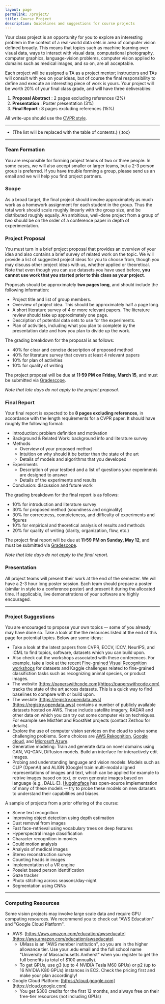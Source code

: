 ```yaml
---
layout: page
permalink: /project/
title: Course Project
description: Guidelines and suggestions for course projects
---
```


Your class project is an opportunity for you to explore an interesting
problem in the context of a real-world data sets in area of computer vision defined 
broadly. This means that topics such as machine learning over visual
data, ways to interact with visual data,
computational photography, computer graphics, language-vision
problems, computer vision applied to domains such as medical images,
and so on, are all acceptable. 

Each project will be assigned a TA as a project mentor;
instructors and TAs will consult with you on your ideas, but of course
the final responsibility to define and execute an interesting piece of
work is yours. Your project will be worth 20% of your final class
grade, and will have three deliverables:


1. **Proposal Abstract** : 2 pages excluding references (2%)
2. **Presentation** : Poster presentation (3%)
3. **Final Report** : 8 pages excluding references (15%)

All write-ups should use the [CVPR style](https://github.com/cvpr-org/author-kit/archive/refs/tags/CVPR2024-v2.zip).


***

* (The list will be replaced with the table of contents.)
{:toc}

***

### Team Formation

You are responsible for forming project teams of two or three people.
In some cases, we will also accept smaller or larger teams, but a 2-3 person group is preferred.
If you have trouble forming a group, please send us an email and we
will help you find project partners.

### Scope

As a broad target, the final project should involve approximately as
much work as a homework assignment for each student in the
group. Thus the total work should scale roughly linearly with the
group size, and be distributed roughly equally. An ambitious,
well-done project from a group of two should be
on the order of a conference paper in depth of experimentation. 


### Project Proposal

You must turn in a brief project proposal that provides an overview of your idea and also contains a brief survey of related work on the topic.
We will provide a list of suggested project ideas for you to choose from, though you may discuss other project ideas with us, whether applied or theoretical.
Note that even though you can use datasets you have used before, **you
cannot use work that you started prior to this class as your
project**.

Proposals should be approximately **two pages long**, and should include the following information:

- Project title and list of group members.
- Overview of project idea. This should be approximately half a page long.
- A short literature survey of 4 or more relevant papers. The literature review should take up approximately one page.
- Description of potential data sets to use for the experiments.
- Plan of activities, including what you plan to complete by the
  presentation date and how you plan to divide up the work.

The grading breakdown for the proposal is as follows:

- 40% for clear and concise description of proposed method
- 40% for literature survey that covers at least 4 relevant papers
- 10% for plan of activities
- 10% for quality of writing

The project proposal will be due at **11:59 PM on Friday, March
15**, and must be submitted via [Gradescope](). 

_Note that late days do not apply to the project proposal._

### Final Report

Your final report is expected to be **8 pages excluding references**,
in accordance with the length requirements for a CVPR paper. It
should have roughly the following format:


- Introduction: problem definition and motivation
- Background & Related Work: background info and literature survey
- Methods
  - Overview of your proposed method
  - Intuition on why should it be better than the state of the art
  - Details of models and algorithms that you developed
- Experiments
  - Description of your testbed and a list of questions your experiments are designed to answer
  - Details of the experiments and results
- Conclusion: discussion and future work

The grading breakdown for the final report is as follows:

- 10% for introduction and literature survey
- 30% for proposed method (soundness and originality)
- 30% for correctness, completeness, and difficulty of experiments and figures
- 10% for empirical and theoretical analysis of results and methods
- 20% for quality of writing (clarity, organization, flow, etc.)

The project final report will be due at **11:59 PM on Sunday, May
12**, and must be submitted via [Gradescope](). 

_Note that late days do not apply to the final report._

### Presentation

All project teams will present their work at the end of the semester.
We will have a 2-3 hour long poster session.
Each team should prepare a poster (similar in style to a conference
poster) and present it during the allocated time.
If applicable, live demonstrations of your software are highly
encouraged.

***

### Project Suggestions
You are encouraged to propose your own topics -- some of you already
may have done so. Take a look at the the resources listed at the end
of this page for potential topics. Below are some ideas:
* Take a look at the latest papers from CVPR, ECCV, ICCV, NeurIPS,
  and ICML to find topics, software, datasets which you can build
  upon. 
* Also check out the workshops associated with these conferences. 
  For example, take a look at the recent [Fine-grained Visual
  Recognition workshops](http://fgvc.org) for
  datasets and Kaggle challenges related to fine-grained classifiction
  tasks such as recognizing animal species, or product images.
* The website [https://paperswithcode.com](https://paperswithcode.com)
  tracks the state of the art across datasets. This is a quick way to
  find baselines to compare with or build upon.
* The wesbite [https://registry.opendata.aws](https://registry.opendata.aws) contains a number of publicly
available datasets hosted on AWS. These include satellite imagery,
RADAR and other data on which you can try out some computer vision
techniques. For example see MistNet and RoostNet projects (contact
Zezhou for details).
* Explore the use of computer vision services on the cloud to solve some
challenging problems. Some choices are [AWS Rekognition](https://aws.amazon.com/rekognition), 
[Google cloud](https://cloud.google.com/vision), and  [Microsoft Azure](https://azure.microsoft.com/en-us/services/cognitive-services/computer-vision).
* Generative modeling: Train and generate data on novel domains using
  GAN, VQ-GAN, Diffusion models. Build an interface for interactively
  edit images. 
* Probing and understanding language and vision models: Models such as
  CLIP (OpenAI) and ALIGN (Google) train multi-modal aligned
  representations of images and text, which can be applied for example
  to retrive images based on text, or even generate images based
  on language (e.g., DALL-E). [Huggingface](https://huggingface.co/)
  has open-source implementation of many of these models -- try to
  probe these models on new datasets to understand their capabilities
  and biases.

A sample of projects from a prior offering of the course:
* Scene text recognition
* Improving object detection using depth estimation
* Dust removal from images
* Fast face-retrieval using vocabulary trees on deep features
* Hyperspectral image classification
* Character recognition in movies
* Could motion analysis
* Analysis of medical images
* Stereo reconstruction survey
* Counting heads in images
* Implementation of a VR engine
* Poselet based person identification
* Gaze tracker
* Photo stitching across seasons/day-night
* Segmentation using CNNs

***

### Computing Resources

Some vision projects may involve large scale data and require GPU
computing resources. We recommend you to check out "AWS Education" and
"Google Cloud Platform".

* AWS:
  [https://aws.amazon.com/education/awseducate](https://aws.amazon.com/education/awseducate)
  * UMass is an "AWS member institution", so you are in the higher
allowance tier. Use your .edu email and the full school name
"University of Massachusetts Amherst" when you register to get the
full benefits (a total of $100 annually).
  * To get GPUs, use g3 (up to 4 NVIDIA Tesla M60 GPUs) or p2 (up to 16
NVIDIA K80 GPUs) instances in EC2. Check the pricing first and make
your plan accordingly!
* Google Cloud Platform:
[https://cloud.google.com](https://cloud.google.com)
	* You get $300 credits for the first 12 months, and always free on
      their free-tier resources (not including GPUs)
	  
